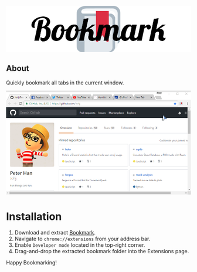 <div align="center">
  <p>
    <img src="https://raw.githubusercontent.com/Johj/bookmark/master/assets/banner.png" title="Bookmark" />
  </p>
</div>

## About

Quickly bookmark all tabs in the current window.

<div align="center">
  <p>
    <img src="https://raw.githubusercontent.com/Johj/bookmark/master/assets/demo.gif" title="Bookmark" />
  </p>
</div>

# Installation

1. Download and extract [Bookmark](https://github.com/Johj/bookmark/archive/master.zip).
2. Navigate to `chrome://extensions` from your address bar.
3. Enable `Developer mode` located in the top-right corner.
4. Drag-and-drop the extracted bookmark folder into the Extensions page.

Happy Bookmarking!